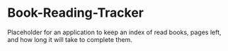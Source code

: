 # Book-Reading-Tracker
Placeholder for an application to keep an index of read books, pages left, and how long it will take to complete them.
